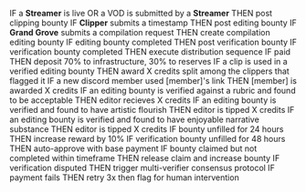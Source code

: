 IF a **Streamer** is live OR a VOD is submitted by a **Streamer** THEN post clipping bounty
IF **Clipper** submits a timestamp THEN post editing bounty
IF **Grand Grove** submits a compilation request THEN create compilation editing bounty
IF editing bounty completed THEN post verification bounty
IF verification bounty completed THEN execute distribution sequence
IF paid THEN deposit 70% to infrastructure, 30% to reserves
IF a clip is used in a verified editing bounty THEN award X credits split among the clippers that flagged it
IF a new discord member used [member]'s link THEN [member] is awarded X credits
IF an editing bounty is verified against a rubric and found to be acceptable THEN editor recieves X credits
IF an editing bounty is verified and found to have artistic flourish THEN editor is tipped X credits
IF an editing bounty is verified and found to have enjoyable narrative substance THEN editor is tipped X credits
IF bounty unfilled for 24 hours THEN increase reward by 10%
IF verification bounty unfilled for 48 hours THEN auto-approve with base payment
IF bounty claimed but not completed within timeframe THEN release claim and increase bounty
IF verification disputed THEN trigger multi-verifier consensus protocol
IF payment fails THEN retry 3x then flag for human intervention

